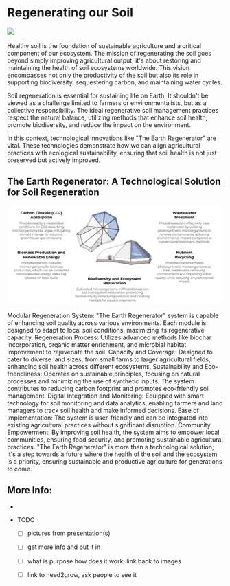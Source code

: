 # Regenerating our Soil

![](img/earthregen.png)

Healthy soil is the foundation of sustainable agriculture and a critical component of our ecosystem. The mission of regenerating the soil goes beyond simply improving agricultural output; it's about restoring and maintaining the health of soil ecosystems worldwide. This vision encompasses not only the productivity of the soil but also its role in supporting biodiversity, sequestering carbon, and maintaining water cycles.

Soil regeneration is essential for sustaining life on Earth. It shouldn't be viewed as a challenge limited to farmers or environmentalists, but as a collective responsibility. The ideal regenerative soil management practices respect the natural balance, utilizing methods that enhance soil health, promote biodiversity, and reduce the impact on the environment.

In this context, technological innovations like "The Earth Regenerator" are vital. These technologies demonstrate how we can align agricultural practices with ecological sustainability, ensuring that soil health is not just preserved but actively improved.

## The Earth Regenerator: A Technological Solution for Soil Regeneration

![](img/benefits_earthregen.png)

Modular Regeneration System: "The Earth Regenerator" system is capable of enhancing soil quality across various environments. Each module is designed to adapt to local soil conditions, maximizing its regenerative capacity.
Regeneration Process: Utilizes advanced methods like biochar incorporation, organic matter enrichment, and microbial habitat improvement to rejuvenate the soil.
Capacity and Coverage: Designed to cater to diverse land sizes, from small farms to larger agricultural fields, enhancing soil health across different ecosystems.
Sustainability and Eco-friendliness: Operates on sustainable principles, focusing on natural processes and minimizing the use of synthetic inputs. The system contributes to reducing carbon footprint and promotes eco-friendly soil management.
Digital Integration and Monitoring: Equipped with smart technology for soil monitoring and data analytics, enabling farmers and land managers to track soil health and make informed decisions.
Ease of Implementation: The system is user-friendly and can be integrated into existing agricultural practices without significant disruption.
Community Empowerment: By improving soil health, the system aims to empower local communities, ensuring food security, and promoting sustainable agricultural practices.
"The Earth Regenerator" is more than a technological solution; it's a step towards a future where the health of the soil and the ecosystem is a priority, ensuring sustainable and productive agriculture for generations to come.

## More Info:

- 

- TODO
  - [ ] pictures from presentation(s)
  - [ ] get more info and put it in
  - [ ] what is purpose how does it work, link back to images
  - [ ] link to need2grow, ask people to see it


